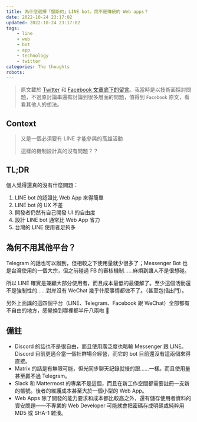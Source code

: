 ```yaml
---
title: 為什麼選擇「壟斷的」LINE bot，而不是傳統的 Web apps？
date: 2022-10-24 23:17:02
updated: 2022-10-24 23:17:02
tags:
    - line
    - web
    - bot
    - app
    - technology
    - twitter
categories: The thoughts
robots:
---
```


> 原文載於 [Twitter](https://twitter.com/bystartw/status/1569492119722786818?s=61&t=UVzhpuQaGcgZkGpySz_yVQ) 和 [Facebook 文章底下的留言](https://www.facebook.com/denny0223/posts/pfbid0X9GmUVBXiBCxYXyqq5qRVjNbTXjrBHzBuPJyogttmQnL2EW2YZzD6NooUycbVTakl)。我當時是以技術面探討問題，不過原討論串還有討論到很多層面的問題，值得到 `Facebook` 原文，看看其他人的想法。

## Context

> 又是一個必須要有 LINE 才能參與的高雄活動
>
> 這樣的機制設計真的沒有問題？？

## TL;DR

個人覺得還真的沒有什麼問題：

1. LINE bot 的認證比 Web App 來得簡單
2. LINE bot 的 UX 不差
3. 開發者仍然有自己開發 UI 的自由度
4. 設計 LINE bot 通常比 Web App 省力
5. 台灣的 LINE 使用者足夠多

## 為何不用其他平台？

Telegram 的話也可以辦到，但相較之下使用量就少很多了；Messenger Bot 也是台灣使用的一個大宗，但之前碰過 FB 的審核機制……麻煩到讓人不是很想碰。

所以 LINE 確實是兼顧大部分使用者，而且成本最低的最優解了。至少這個活動還不是強制性的……對岸沒有 WeChat 幾乎什麼事情都做不了。（甚至包括出門）。

另外上面講的這四個平台（LINE、Telegram、Facebook 跟 WeChat）全部都有不自由的地方，感覺換到哪裡都半斤八兩啦 🌚

## 備註

* Discord 的話也不是很自由，而且使用廣泛度也略輸 Messenger 跟 LINE。Discord 目前更適合當一個社群場合經營，而它的 bot 目前還沒有這兩個來得直接。
* Matrix 的話是有無限可能，但光同步聊天記錄就慢的跟……一樣。而且使用量甚至贏不過 Telegram。
* Slack 和 Mattermost 的專業不是這個，而且在新工作空間都需要註冊一支新的帳號。後者的維護成本甚至大於一個小型的 Web App。
* Web Apps 除了開發的能力要求和成本都比較高之外，還有儲存使用者資料的資安問題——不專業的 Web Developer 可能就會把密碼存成明碼或純粹用 MD5 或 SHA-1 雜湊。
